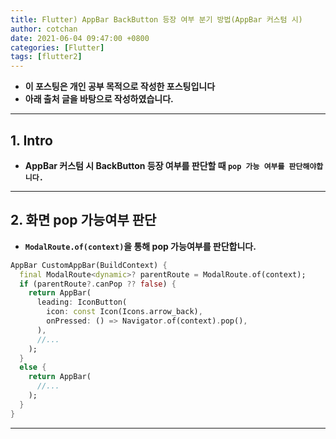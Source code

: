 ```yaml
---
title: Flutter) AppBar BackButton 등장 여부 분기 방법(AppBar 커스텀 시)
author: cotchan
date: 2021-06-04 09:47:00 +0800
categories: [Flutter]
tags: [flutter2]   
---
```


+ **이 포스팅은 개인 공부 목적으로 작성한 포스팅입니다**
+ **아래 출처 글을 바탕으로 작성하였습니다.**

---

## 1. Intro

+ **AppBar 커스텀 시 BackButton 등장 여부를 판단할 때 `pop 가능 여부를 판단해야합니다.`**

---

## 2. 화면 pop 가능여부 판단

+ **`ModalRoute.of(context)`을 통해 pop 가능여부를 판단합니다.**

```dart
AppBar CustomAppBar(BuildContext) {
  final ModalRoute<dynamic>? parentRoute = ModalRoute.of(context);
  if (parentRoute?.canPop ?? false) { 
    return AppBar(
      leading: IconButton(
        icon: const Icon(Icons.arrow_back),
        onPressed: () => Navigator.of(context).pop(),
      ),
      //...
    );
  } 
  else {
    return AppBar(
      //...
    );
  }
}
```

---
